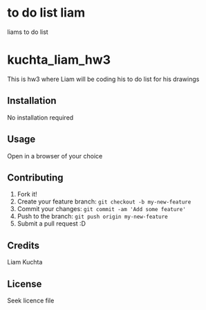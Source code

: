 # to do list liam
 liams to do list
# kuchta_liam_hw3
This is hw3 where Liam will be coding his to do list for his drawings 

## Installation
No installation required

## Usage
Open in a browser of your choice

## Contributing
1. Fork it!
2. Create your feature branch: `git checkout -b my-new-feature`
3. Commit your changes: `git commit -am 'Add some feature'`
4. Push to the branch: `git push origin my-new-feature`
5. Submit a pull request :D

## Credits
 Liam Kuchta

## License
Seek licence file